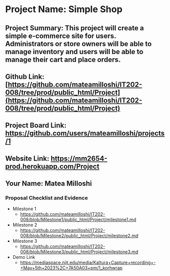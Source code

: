 # Project Name: Simple Shop
## Project Summary: This project will create a simple e-commerce site for users. Administrators or store owners will be able to manage inventory and users will be able to manage their cart and place orders.
## Github Link: [https://github.com/mateamilloshi/IT202-008/tree/prod/public_html/Project](https://github.com/mateamilloshi/IT202-008/tree/prod/public_html/Project)
## Project Board Link: https://github.com/users/mateamilloshi/projects/1
## Website Link: https://mm2654-prod.herokuapp.com/Project
## Your Name: Matea Milloshi

 
 
### Proposal Checklist and Evidence

- Milestone 1
  - https://github.com/mateamilloshi/IT202-008/blob/Milestone1/public_html/Project/milestone1.md
- Milestone 2
  - https://github.com/mateamilloshi/IT202-008/blob/Milestone2/public_html/Project/milestone2.md
- Milestone 3
  - https://github.com/mateamilloshi/IT202-008/blob/Milestone3/public_html/Project/milestone3.md
- Demo Link
  - https://mediaspace.njit.edu/media/Kaltura+Capture+recording+-+May+5th+2023%2C+7A50A03+pm/1_korhwrap
  